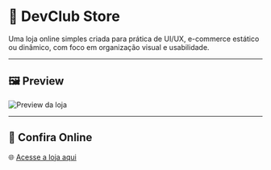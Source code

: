 # 🏬 DevClub Store

Uma loja online simples criada para prática de UI/UX, e-commerce estático ou dinâmico, com foco em organização visual e usabilidade.

---

## 🖼️ Preview

![Preview da loja](./public/preview.png)

---

## 🔗 Confira Online

🌐 [Acesse a loja aqui](https://devclub-store-kappa.vercel.app)
